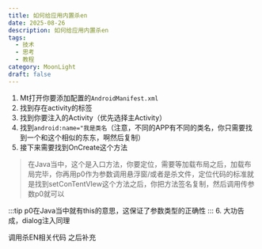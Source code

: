 ```yaml
---
title: 如何给应用内置杀en
date: 2025-08-26
description: 如何给应用内置杀en
tags:
  - 技术
  - 思考
  - 教程
category: MoonLight
draft: false
---
```

1. Mt打开你要添加配置的`AndroidManifest.xml`
2. 找到存在activity的标签
3. 找到你要注入的Activity（优先选择主Activity）
4. 找到`android:name="我是类名`（注意，不同的APP有不同的类名，你只需要找到一个和这个相似的东东，啊然后复制）
5. 接下来需要找到OnCreate这个方法
> 在Java当中，这个是入口方法，你要定位，需要等加载布局之后，加载布局完毕，你再用p0作为参数调用悬浮窗/或者是杀文件，定位代码的标准就是找到setConTentVIew这个方法之后，你把方法签名复制，然后调用传参数p0就可以

:::tip
p0在Java当中就有this的意思，这保证了参数类型的正确性
:::
6. 大功告成，dialog注入同理

调用杀EN相关代码
 之后补充
